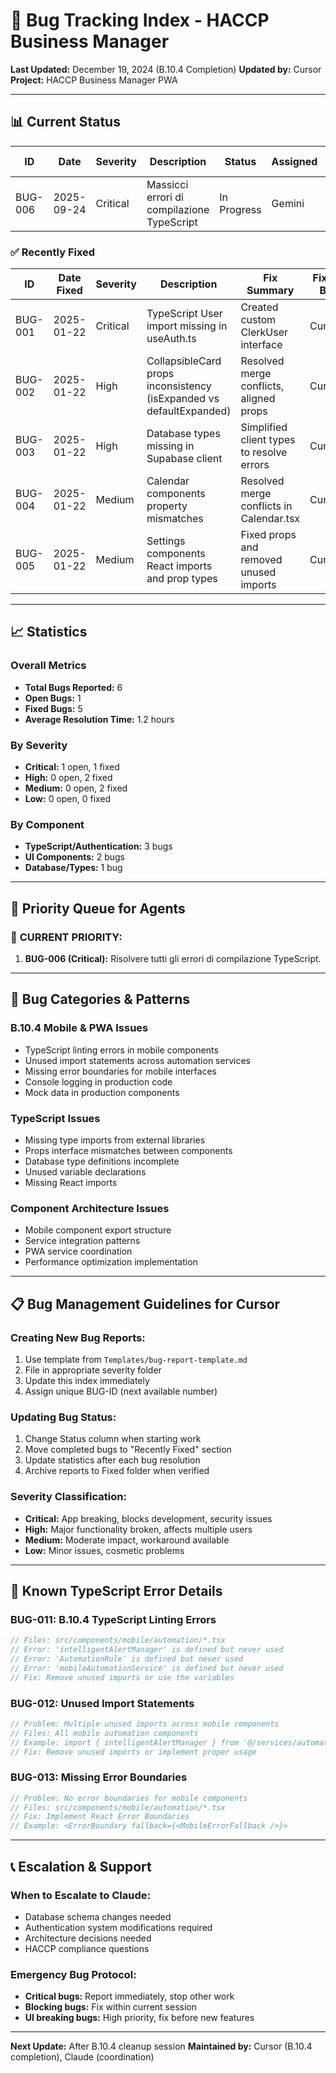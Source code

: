 # 🐛 Bug Tracking Index - HACCP Business Manager

**Last Updated:** December 19, 2024 (B.10.4 Completion)
**Updated by:** Cursor
**Project:** HACCP Business Manager PWA

---

## 📊 Current Status

| ID      | Date       | Severity | Description                                                         | Status        | Assigned | Resolution Time |
| ------- | ---------- | -------- | ------------------------------------------------------------------- | ------------- | -------- | --------------- |
| BUG-006 | 2025-09-24 | Critical | Massicci errori di compilazione TypeScript                          | In Progress   | Gemini   | TBD             |

### ✅ Recently Fixed

| ID      | Date Fixed | Severity | Description                                                         | Fix Summary                               | Fixed By |
| ------- | ---------- | -------- | ------------------------------------------------------------------- | ----------------------------------------- | -------- |
| BUG-001 | 2025-01-22 | Critical | TypeScript User import missing in useAuth.ts                        | Created custom ClerkUser interface        | Cursor   |
| BUG-002 | 2025-01-22 | High     | CollapsibleCard props inconsistency (isExpanded vs defaultExpanded) | Resolved merge conflicts, aligned props   | Cursor   |
| BUG-003 | 2025-01-22 | High     | Database types missing in Supabase client                           | Simplified client types to resolve errors | Cursor   |
| BUG-004 | 2025-01-22 | Medium   | Calendar components property mismatches                             | Resolved merge conflicts in Calendar.tsx  | Cursor   |
| BUG-005 | 2025-01-22 | Medium   | Settings components React imports and prop types                    | Fixed props and removed unused imports    | Cursor   |

---

## 📈 Statistics

### Overall Metrics

- **Total Bugs Reported:** 6
- **Open Bugs:** 1
- **Fixed Bugs:** 5
- **Average Resolution Time:** 1.2 hours

### By Severity

- **Critical:** 1 open, 1 fixed
- **High:** 0 open, 2 fixed
- **Medium:** 0 open, 2 fixed
- **Low:** 0 open, 0 fixed

### By Component

- **TypeScript/Authentication:** 3 bugs
- **UI Components:** 2 bugs
- **Database/Types:** 1 bug

---

## 🎯 Priority Queue for Agents

### 🔴 **CURRENT PRIORITY:**

1.  **BUG-006 (Critical):** Risolvere tutti gli errori di compilazione TypeScript.

---

## 🔧 Bug Categories & Patterns

### **B.10.4 Mobile & PWA Issues**

- TypeScript linting errors in mobile components
- Unused import statements across automation services
- Missing error boundaries for mobile interfaces
- Console logging in production code
- Mock data in production components

### **TypeScript Issues**

- Missing type imports from external libraries
- Props interface mismatches between components
- Database type definitions incomplete
- Unused variable declarations
- Missing React imports

### **Component Architecture Issues**

- Mobile component export structure
- Service integration patterns
- PWA service coordination
- Performance optimization implementation

---

## 📋 Bug Management Guidelines for Cursor

### **Creating New Bug Reports:**

1. Use template from `Templates/bug-report-template.md`
2. File in appropriate severity folder
3. Update this index immediately
4. Assign unique BUG-ID (next available number)

### **Updating Bug Status:**

1. Change Status column when starting work
2. Move completed bugs to "Recently Fixed" section
3. Update statistics after each bug resolution
4. Archive reports to Fixed folder when verified

### **Severity Classification:**

- **Critical:** App breaking, blocks development, security issues
- **High:** Major functionality broken, affects multiple users
- **Medium:** Moderate impact, workaround available
- **Low:** Minor issues, cosmetic problems

---

## 🚨 Known TypeScript Error Details

### **BUG-011: B.10.4 TypeScript Linting Errors**

```typescript
// Files: src/components/mobile/automation/*.tsx
// Error: 'intelligentAlertManager' is defined but never used
// Error: 'AutomationRule' is defined but never used
// Error: 'mobileAutomationService' is defined but never used
// Fix: Remove unused imports or use the variables
```

### **BUG-012: Unused Import Statements**

```typescript
// Problem: Multiple unused imports across mobile components
// Files: All mobile automation components
// Example: import { intelligentAlertManager } from '@/services/automation'
// Fix: Remove unused imports or implement proper usage
```

### **BUG-013: Missing Error Boundaries**

```typescript
// Problem: No error boundaries for mobile components
// Files: src/components/mobile/automation/*.tsx
// Fix: Implement React Error Boundaries
// Example: <ErrorBoundary fallback={<MobileErrorFallback />}>
```

---

## 📞 Escalation & Support

### **When to Escalate to Claude:**

- Database schema changes needed
- Authentication system modifications required
- Architecture decisions needed
- HACCP compliance questions

### **Emergency Bug Protocol:**

- **Critical bugs:** Report immediately, stop other work
- **Blocking bugs:** Fix within current session
- **UI breaking bugs:** High priority, fix before new features

---

**Next Update:** After B.10.4 cleanup session
**Maintained by:** Cursor (B.10.4 completion), Claude (coordination)
